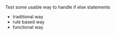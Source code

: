 Test some usable way to handle if else statements

* traditional way
* rule based way
* functional way